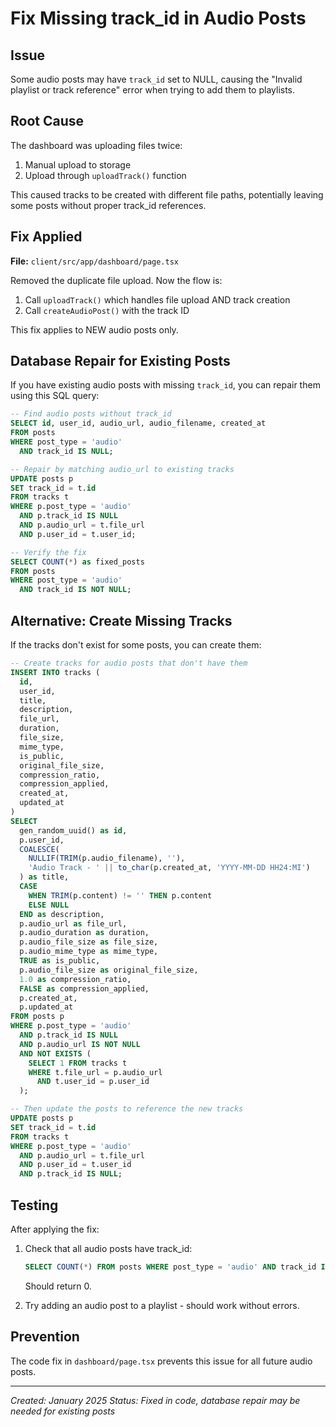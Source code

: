 # Fix Missing track_id in Audio Posts

## Issue

Some audio posts may have `track_id` set to NULL, causing the "Invalid playlist or track reference" error when trying to add them to playlists.

## Root Cause

The dashboard was uploading files twice:
1. Manual upload to storage
2. Upload through `uploadTrack()` function

This caused tracks to be created with different file paths, potentially leaving some posts without proper track_id references.

## Fix Applied

**File:** `client/src/app/dashboard/page.tsx`

Removed the duplicate file upload. Now the flow is:
1. Call `uploadTrack()` which handles file upload AND track creation
2. Call `createAudioPost()` with the track ID

This fix applies to NEW audio posts only.

## Database Repair for Existing Posts

If you have existing audio posts with missing `track_id`, you can repair them using this SQL query:

```sql
-- Find audio posts without track_id
SELECT id, user_id, audio_url, audio_filename, created_at
FROM posts
WHERE post_type = 'audio'
  AND track_id IS NULL;

-- Repair by matching audio_url to existing tracks
UPDATE posts p
SET track_id = t.id
FROM tracks t
WHERE p.post_type = 'audio'
  AND p.track_id IS NULL
  AND p.audio_url = t.file_url
  AND p.user_id = t.user_id;

-- Verify the fix
SELECT COUNT(*) as fixed_posts
FROM posts
WHERE post_type = 'audio'
  AND track_id IS NOT NULL;
```

## Alternative: Create Missing Tracks

If the tracks don't exist for some posts, you can create them:

```sql
-- Create tracks for audio posts that don't have them
INSERT INTO tracks (
  id,
  user_id,
  title,
  description,
  file_url,
  duration,
  file_size,
  mime_type,
  is_public,
  original_file_size,
  compression_ratio,
  compression_applied,
  created_at,
  updated_at
)
SELECT
  gen_random_uuid() as id,
  p.user_id,
  COALESCE(
    NULLIF(TRIM(p.audio_filename), ''),
    'Audio Track - ' || to_char(p.created_at, 'YYYY-MM-DD HH24:MI')
  ) as title,
  CASE 
    WHEN TRIM(p.content) != '' THEN p.content
    ELSE NULL
  END as description,
  p.audio_url as file_url,
  p.audio_duration as duration,
  p.audio_file_size as file_size,
  p.audio_mime_type as mime_type,
  TRUE as is_public,
  p.audio_file_size as original_file_size,
  1.0 as compression_ratio,
  FALSE as compression_applied,
  p.created_at,
  p.updated_at
FROM posts p
WHERE p.post_type = 'audio'
  AND p.track_id IS NULL
  AND p.audio_url IS NOT NULL
  AND NOT EXISTS (
    SELECT 1 FROM tracks t
    WHERE t.file_url = p.audio_url
      AND t.user_id = p.user_id
  );

-- Then update the posts to reference the new tracks
UPDATE posts p
SET track_id = t.id
FROM tracks t
WHERE p.post_type = 'audio'
  AND p.audio_url = t.file_url
  AND p.user_id = t.user_id
  AND p.track_id IS NULL;
```

## Testing

After applying the fix:

1. Check that all audio posts have track_id:
   ```sql
   SELECT COUNT(*) FROM posts WHERE post_type = 'audio' AND track_id IS NULL;
   ```
   Should return 0.

2. Try adding an audio post to a playlist - should work without errors.

## Prevention

The code fix in `dashboard/page.tsx` prevents this issue for all future audio posts.

---

*Created: January 2025*
*Status: Fixed in code, database repair may be needed for existing posts*
